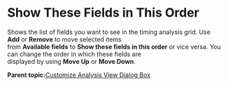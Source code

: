 # Show These Fields in This Order

Shows the list of fields you want to see in the timing analysis grid. Use<br /> **Add** or **Remove** to move selected items<br /> from **Available fields** to **Show these fields in this order** or vice versa. You can change the order in which these fields are<br /> displayed by using **Move Up** or **Move Down**.

**Parent topic:**[Customize Analysis View Dialog Box](GUID-D8221A0E-5959-42AE-B9C8-EDF0D74E2F71.md)

